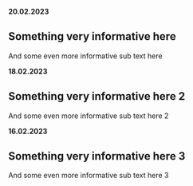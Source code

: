 **20.02.2023**
## Something very informative here
And some even more informative sub text here
<br> 

**18.02.2023**
## Something very informative here 2
And some even more informative sub text here 2
<br>

**16.02.2023**
## Something very informative here 3
And some even more informative sub text here 3
